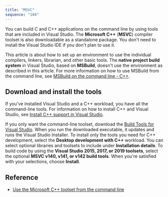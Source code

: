 ```yaml
---
title: "MSVC"
sequence: "104"
---
```


You can build C and C++ applications on the command line by using tools that are included in Visual Studio.
The **Microsoft C++** (**MSVC**) compiler toolset is also downloadable as a standalone package.
You don't need to install the Visual Studio IDE if you don't plan to use it.

This article is about how to set up an environment to use
the individual compilers, linkers, librarian, and other basic tools.
The **native project build system** in Visual Studio, based on **MSBuild**,
doesn't use the environment as described in this article.
For more information on how to use MSBuild from the command line,
see [MSBuild on the command line - C++](https://learn.microsoft.com/en-us/cpp/build/msbuild-visual-cpp?view=msvc-170).

## Download and install the tools

If you've installed Visual Studio and a C++ workload, you have all the command-line tools.
For information on how to install C++ and Visual Studio,
see [Install C++ support in Visual Studio](https://learn.microsoft.com/en-us/cpp/build/vscpp-step-0-installation?view=msvc-170).

If you only want the command-line toolset,
download the [Build Tools for Visual Studio](https://visualstudio.microsoft.com/downloads/#build-tools-for-visual-studio-2022).
When you run the downloaded executable, it updates and runs the Visual Studio Installer.
To install only the tools you need for C++ development, select the **Desktop development with C++** workload.
You can select optional libraries and toolsets to include under **Installation details**.
To build code by using the **Visual Studio 2015, 2017, or 2019 toolsets**,
select the optional **MSVC v140, v141, or v142 build tools**.
When you're satisfied with your selections, choose **Install**.

## Reference

- [Use the Microsoft C++ toolset from the command line](https://learn.microsoft.com/en-us/cpp/build/building-on-the-command-line?view=msvc-170)
